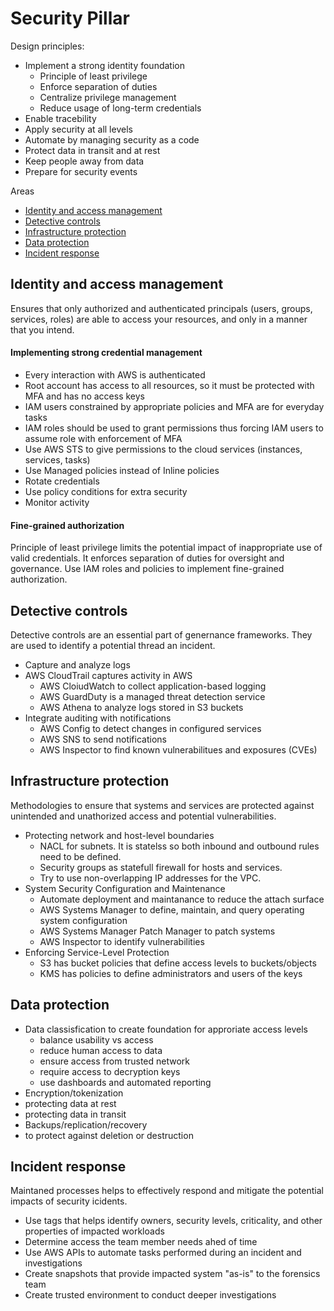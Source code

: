 # Security Pillar 

Design principles:
 - Implement a strong identity foundation
   - Principle of least privilege
   - Enforce separation of duties
   - Centralize privilege management
   - Reduce usage of long-term credentials
 - Enable tracebility
 - Apply security at all levels
 - Automate by managing security as a code
 - Protect data in transit and at rest
 - Keep people away from data
 - Prepare for security events

Areas
 - [Identity and access management](#identity-and-access-management)
 - [Detective controls](#detective-controls)
 - [Infrastructure protection](#infrastructure-protection)
 - [Data protection](#data-protection)
 - [Incident response](#incident-response)

## Identity and access management
Ensures that only authorized and authenticated principals (users, groups, services, roles) are able to access your resources, and only in a manner that you intend.

#### Implementing strong credential management
 - Every interaction with AWS is authenticated
 - Root account has access to all resources, so it must be protected with MFA and has no access keys
 - IAM users constrained by appropriate policies and MFA are for everyday tasks
 - IAM roles should be used to grant permissions thus forcing IAM users to assume role with enforcement of MFA
 - Use AWS STS to give permissions to the cloud services (instances, services, tasks)
 - Use Managed policies instead of Inline policies
 - Rotate credentials
 - Use policy conditions for extra security
 - Monitor activity

#### Fine-grained authorization
Principle of least privilege limits the potential impact of inappropriate use of valid credentials. It enforces separation of duties for oversight and governance. Use IAM roles and policies to implement fine-grained authorization.


## Detective controls
Detective controls are an essential part of genernance frameworks. They are used to identify a potential thread an incident.

 - Capture and analyze logs
 - AWS CloudTrail captures activity in AWS
   - AWS CloiudWatch to collect application-based logging
   - AWS GuardDuty is a managed threat detection service
   - AWS Athena to analyze logs stored in S3 buckets
 - Integrate auditing with notifications
   - AWS Config to detect changes in configured services
   - AWS SNS to send notifications
   - AWS Inspector to find known vulnerabilitues and exposures (CVEs)


## Infrastructure protection
Methodologies to ensure that systems and services are protected against unintended and unathorized access and potential vulnerabilities.

 - Protecting network and host-level boundaries
   - NACL for subnets. It is statelss so both inbound and outbound rules need to be defined.
   - Security groups as statefull firewall for hosts and services.
   - Try to use non-overlapping IP addresses for the VPC.
 - System Security Configuration and Maintenance 
   - Automate deployment and maintanance to reduce the attach surface
   - AWS Systems Manager to define, maintain, and query operating system configuration
   - AWS Systems Manager Patch Manager to patch systems
   - AWS Inspector to identify vulnerabilities
 - Enforcing Service-Level Protection
   - S3 has bucket policies that define access levels to buckets/objects
   - KMS has policies to define administrators and users of the keys
 

## Data protection
 - Data classisfication to create foundation for approriate access levels
   - balance usability vs access
   - reduce human access to data
   - ensure access from trusted network
   - require access to decryption keys
   - use dashboards and automated reporting
 - Encryption/tokenization
  - protecting data at rest
  - protecting data in transit
  - Backups/replication/recovery 
 - to protect against deletion or destruction 

## Incident response
Maintaned processes helps to effectively respond and mitigate the potential impacts of security icidents.

- Use tags that helps identify owners, security levels, criticality, and other properties of impacted workloads
- Determine access the team member needs ahed of time
- Use AWS APIs to automate tasks performed during an incident and investigations
- Create snapshots that provide impacted system "as-is" to the forensics team
- Create trusted environment to conduct deeper investigations


